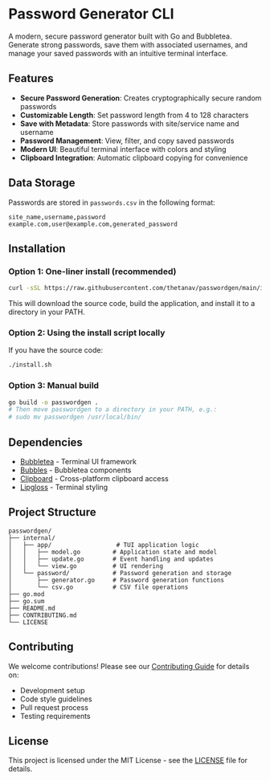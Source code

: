 # Password Generator CLI

A modern, secure password generator built with Go and Bubbletea. Generate strong passwords, save them with associated usernames, and manage your saved passwords with an intuitive terminal interface.

## Features

- **Secure Password Generation**: Creates cryptographically secure random passwords
- **Customizable Length**: Set password length from 4 to 128 characters
- **Save with Metadata**: Store passwords with site/service name and username
- **Password Management**: View, filter, and copy saved passwords
- **Modern UI**: Beautiful terminal interface with colors and styling
- **Clipboard Integration**: Automatic clipboard copying for convenience

## Data Storage

Passwords are stored in `passwords.csv` in the following format:

```
site_name,username,password
example.com,user@example.com,generated_password
```

## Installation

### Option 1: One-liner install (recommended)

```bash
curl -sSL https://raw.githubusercontent.com/thetanav/passwordgen/main/install.sh | bash
```

This will download the source code, build the application, and install it to a directory in your PATH.

### Option 2: Using the install script locally

If you have the source code:

```bash
./install.sh
```

### Option 3: Manual build

```bash
go build -o passwordgen .
# Then move passwordgen to a directory in your PATH, e.g.:
# sudo mv passwordgen /usr/local/bin/
```

## Dependencies

- [Bubbletea](https://github.com/charmbracelet/bubbletea) - Terminal UI framework
- [Bubbles](https://github.com/charmbracelet/bubbles) - Bubbletea components
- [Clipboard](https://github.com/atotto/clipboard) - Cross-platform clipboard access
- [Lipgloss](https://github.com/charmbracelet/lipgloss) - Terminal styling

## Project Structure

```
passwordgen/
├── internal/
│   ├── app/                  # TUI application logic
│   │   ├── model.go         # Application state and model
│   │   ├── update.go        # Event handling and updates
│   │   └── view.go          # UI rendering
│   └── password/            # Password generation and storage
│       ├── generator.go     # Password generation functions
│       └── csv.go           # CSV file operations
├── go.mod
├── go.sum
├── README.md
├── CONTRIBUTING.md
└── LICENSE
```

## Contributing

We welcome contributions! Please see our [Contributing Guide](CONTRIBUTING.md) for details on:

- Development setup
- Code style guidelines
- Pull request process
- Testing requirements

## License

This project is licensed under the MIT License - see the [LICENSE](LICENSE) file for details.

